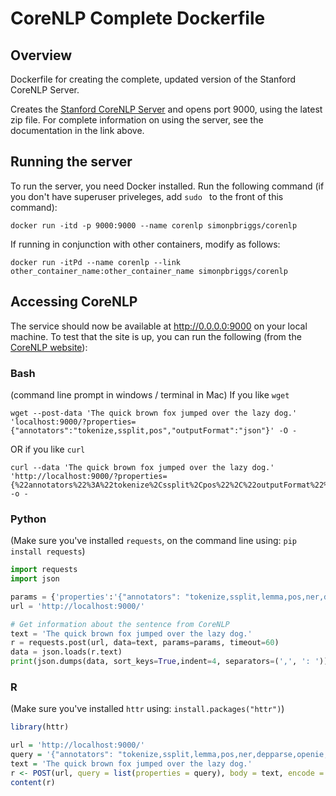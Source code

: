 # CoreNLP Complete Dockerfile

## Overview
Dockerfile for creating the complete, updated version of the Stanford CoreNLP Server. 

Creates the [Stanford CoreNLP Server](http://stanfordnlp.github.io/CoreNLP/corenlp-server.html) and opens port 9000, using the latest zip file. For complete information on using the server, see the documentation in the link above.

## Running the server
To run the server, you need Docker installed. Run the following command (if you don't have superuser priveleges, add `sudo ` to the front of this command):

```
docker run -itd -p 9000:9000 --name corenlp simonpbriggs/corenlp
```

If running in conjunction with other containers, modify as follows:

```
docker run -itPd --name corenlp --link other_container_name:other_container_name simonpbriggs/corenlp
```

## Accessing CoreNLP

The service should now be available at http://0.0.0.0:9000 on your local machine. To test that the site is up, you can run the following (from the [CoreNLP website](https://stanfordnlp.github.io/CoreNLP/corenlp-server.html)):

### Bash 
(command line prompt in windows / terminal in Mac)
If you like `wget`
```
wget --post-data 'The quick brown fox jumped over the lazy dog.' 'localhost:9000/?properties={"annotators":"tokenize,ssplit,pos","outputFormat":"json"}' -O -
```
OR if you like `curl`
```
curl --data 'The quick brown fox jumped over the lazy dog.' 'http://localhost:9000/?properties={%22annotators%22%3A%22tokenize%2Cssplit%2Cpos%22%2C%22outputFormat%22%3A%22json%22}' -o -
```

### Python 
(Make sure you've installed `requests`, on the command line using: `pip install requests`)
```python
import requests
import json

params = {'properties':'{"annotators": "tokenize,ssplit,lemma,pos,ner,depparse,openie,sentiment"}'}
url = 'http://localhost:9000/'

# Get information about the sentence from CoreNLP
text = 'The quick brown fox jumped over the lazy dog.'
r = requests.post(url, data=text, params=params, timeout=60)
data = json.loads(r.text)
print(json.dumps(data, sort_keys=True,indent=4, separators=(',', ': ')))
```

### R
(Make sure you've installed `httr` using: `install.packages("httr")`)
```r
library(httr)

url = 'http://localhost:9000/'
query = '{"annotators": "tokenize,ssplit,lemma,pos,ner,depparse,openie,sentiment"}'
text = 'The quick brown fox jumped over the lazy dog.'
r <- POST(url, query = list(properties = query), body = text, encode = "form")
content(r)
```